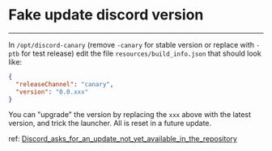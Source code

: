 # Fake update discord version
-------------------------------

In `/opt/discord-canary` (remove `-canary` for stable version or replace with `-ptb` for test release) edit the file `resources/build_info.json`
that should look like:

```json
{
  "releaseChannel": "canary", 
  "version": "0.0.xxx"
}
```

You can "upgrade" the version by replacing the `xxx` above with the latest version, and trick the launcher. All is reset in a future update.

ref: [Discord_asks_for_an_update_not_yet_available_in_the_repository](https://wiki.archlinux.org/title/Discord#Discord_asks_for_an_update_not_yet_available_in_the_repository)
